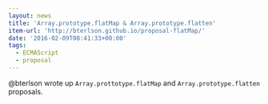 ```yaml
---
layout: news
title: 'Array.prototype.flatMap & Array.prototype.flatten'
item-url: 'http://bterlson.github.io/proposal-flatMap/'
date: '2016-02-09T08:41:33+00:00'
tags:
  - ECMAScript
  - proposal
---
```

@bterlson wrote up `Array.prottotype.flatMap` and `Array.prototype.flatten` proposals.
